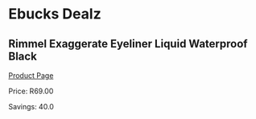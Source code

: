 
# Ebucks Dealz
## Rimmel Exaggerate Eyeliner Liquid Waterproof Black
[Product Page](https://www.ebucks.com/web/shop/productSelected.do?prodId=985856795&catId=1158500262)

Price: R69.00

Savings: 40.0


	